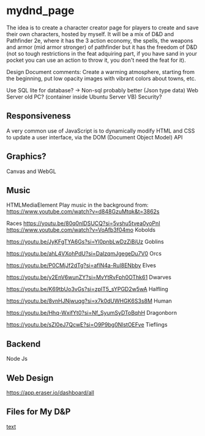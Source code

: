 # mydnd_page
The idea is to create a character creator page for players to create and save their own characters, hosted by myself. It will be a mix of D&D and Pathfinder 2e, where it has the 3 action economy, the spells, the weapons and armor (mid armor stronger) of pathfinder but it has the freedom of D&D (not so tough restrictions in the feat adquiring part, if you have sand in your pocket you can use an action to throw it, you don't need the feat for it).

Design Document comments:
Create a warming atmosphere, starting from the beginning, put low opacity images with vibrant colors about towns, etc.

Use SQL lite for database? -> Non-sql probably better (Json type data)
Web Server old PC? (container inside Ubuntu Server VB)
Security?

## Responsiveness
A very common use of JavaScript is to dynamically modify HTML and CSS to update a user interface, via the DOM (Document Object Model) API


## Graphics?
Canvas and WebGL

## Music
HTMLMediaElement
Play music in the background from: https://www.youtube.com/watch?v=d848GzuMtqk&t=3862s

Races
https://youtu.be/80q0nlDSUCQ?si=5vshu5tvea0yoPnI
https://www.youtube.com/watch?v=VoAfb3f04mo
Kobolds

https://youtu.be/JyKFgTYA6Gs?si=Yl0pnbLwDzZiBiUz
Goblins

https://youtu.be/ahL4VXohPdU?si=DaIzqmJgegeDu7V0
Orcs

https://youtu.be/P0CMjJf2dTg?si=aflN4a-Rul8ENbby
Elves

https://youtu.be/y2EnV6wunZY?si=MvYtRvFph0OThk61
Dwarves

https://youtu.be/K69tbUo3vGs?si=zplT5_sYPGD2w5wA
Halfling

https://youtu.be/8vnHJNjwuqg?si=x7k0dUWHGK6S3s8M
Human

https://youtu.be/Hhq-WxifYt0?si=Nf_SyumSyDToBqhH
Dragonborn

https://youtu.be/sZl0eJ7QcwE?si=O9P9bg0NlstOEFve
Tieflings


## Backend 
Node Js


## Web Design
https://app.eraser.io/dashboard/all


## Files for My D&P
[text](https://drive.google.com/drive/folders/1izO8PR_XFtvReN6RkyZSe3pqz663GChI)